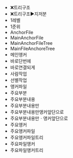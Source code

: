 ﻿- ❌트리구조
- ❌트리구조▶️지저분
- 1레벨
- 1준위
- AnchorFile
- MainAnchorFile
- MainAnchorFileTree
- MainFileAnchoreTree
- 메인앵커
- 바로단번에
- 바로연결되게
- 사람작업
- 선별작업
- 앵커파일
- 주요부분
- 주요부분내용
- 주요부분내용만
- 주요부분내용만앵커앞단으로
- 주요부분내용만ㆍ앵커앞단으로
- 주요앵커
- 주요앵커파일
- 주요앵커파일트리
- 주요파일앵커
- 주요파일앵커트리
